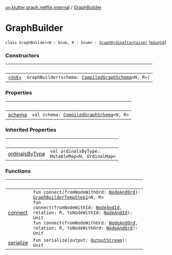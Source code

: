 [uy.klutter.graph.netflix.internal](../index.md) / [GraphBuilder](.)


# GraphBuilder
<code>class GraphBuilder<N : Enum<N>, R : Enum<R>> : [GraphOrdinalContainer](../-graph-ordinal-container/index.md)<N></code> [(source)](https://github.com/kohesive/klutter/blob/master/netflix-graph-jdk6/src/main/kotlin/uy/klutter/graph/netflix/internal/Building.kt#L100)<br/>


### Constructors

|&nbsp;|&nbsp;|
|---|---|
| [&lt;init&gt;](-init-.md) | <code>GraphBuilder(schema: [CompiledGraphSchema](../-compiled-graph-schema/index.md)<N, R>)</code><br/> |

### Properties

|&nbsp;|&nbsp;|
|---|---|
| [schema](schema.md) | <code>val schema: [CompiledGraphSchema](../-compiled-graph-schema/index.md)<N, R></code><br/> |

### Inherited Properties

|&nbsp;|&nbsp;|
|---|---|
| [ordinalsByType](../-graph-ordinal-container/ordinals-by-type.md) | <code>val ordinalsByType: MutableMap<N, OrdinalMap<String>></code><br/> |

### Functions

|&nbsp;|&nbsp;|
|---|---|
| [connect](connect.md) | <code>fun connect(fromNodeWithOrd: [NodeAndOrd](../../uy.klutter.graph.netflix/-node-and-ord/index.md)<N>): [GraphBuilderTempStep1](../-graph-builder-temp-step1/index.md)<N, R></code><br/><code>fun connect(fromNodeWithId: [NodeAndId](../../uy.klutter.graph.netflix/-node-and-id/index.md)<N>, relation: R, toNodeWithId: [NodeAndId](../../uy.klutter.graph.netflix/-node-and-id/index.md)<N>): Unit</code><br/><code>fun connect(fromNodeWithOrd: [NodeAndOrd](../../uy.klutter.graph.netflix/-node-and-ord/index.md)<N>, relation: R, toNodeWithOrd: [NodeAndOrd](../../uy.klutter.graph.netflix/-node-and-ord/index.md)<N>): Unit</code><br/> |
| [serialize](serialize.md) | <code>fun serialize(output: [OutputStream](http://docs.oracle.com/javase/6/docs/api/java/io/OutputStream.html)): Unit</code><br/> |
